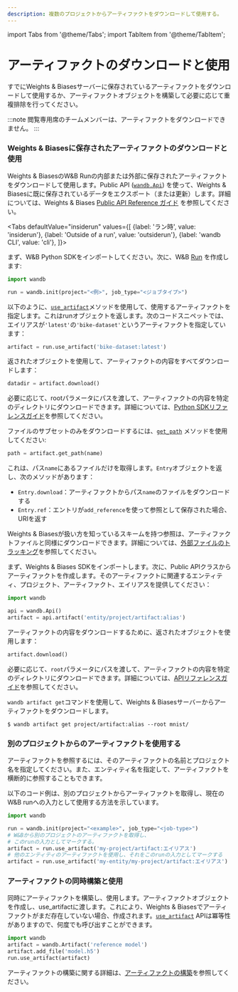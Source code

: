 ```yaml
---
description: 複数のプロジェクトからアーティファクトをダウンロードして使用する。
---
```

import Tabs from '@theme/Tabs';
import TabItem from '@theme/TabItem';


# アーティファクトのダウンロードと使用

<head>
  <title>アーティファクトのダウンロードと使用</title>
</head>
すでにWeights & Biasesサーバーに保存されているアーティファクトをダウンロードして使用するか、アーティファクトオブジェクトを構築して必要に応じて重複排除を行ってください。

:::note
閲覧専用席のチームメンバーは、アーティファクトをダウンロードできません。
:::
### Weights & Biasesに保存されたアーティファクトのダウンロードと使用

Weights & BiasesのW&B Runの内部または外部に保存されたアーティファクトをダウンロードして使用します。Public API ([`wandb.Api`](https://docs.wandb.ai/ref/python/public-api/api)) を使って、Weights & Biasesに既に保存されているデータをエクスポート（または更新）します。詳細については、Weights & Biases [Public API Reference ガイド](https://docs.wandb.ai/ref/python/public-api) を参照してください。


<Tabs
  defaultValue="insiderun"
  values={[
    {label: 'ラン時', value: 'insiderun'},
    {label: 'Outside of a run', value: 'outsiderun'},
    {label: 'wandb CLI', value: 'cli'},
  ]}>
  <TabItem value="insiderun">

まず、W&B Python SDKをインポートしてください。次に、W&B [Run](https://docs.wandb.ai/ref/python/run) を作成します:

```python
import wandb

run = wandb.init(project="<例>", job_type="<ジョブタイプ>")
```

以下のように、[`use_artifact`](https://docs.wandb.ai/ref/python/run#use_artifact)メソッドを使用して、使用するアーティファクトを指定します。これはrunオブジェクトを返します。次のコードスニペットでは、エイリアスが`'latest'`の`'bike-dataset'`というアーティファクトを指定しています：

```python
artifact = run.use_artifact('bike-dataset:latest')
```

返されたオブジェクトを使用して、アーティファクトの内容をすべてダウンロードします：

```python
datadir = artifact.download()
```

必要に応じて、rootパラメータにパスを渡して、アーティファクトの内容を特定のディレクトリにダウンロードできます。詳細については、[Python SDKリファレンスガイド](https://docs.wandb.ai/ref/python/artifact#download)を参照してください。

ファイルのサブセットのみをダウンロードするには、[`get_path`](https://docs.wandb.ai/ref/python/artifact#get\_path) メソッドを使用してください:


```python
path = artifact.get_path(name)
```

これは、パス`name`にあるファイルだけを取得します。`Entry`オブジェクトを返し、次のメソッドがあります：

* `Entry.download`：アーティファクトからパス`name`のファイルをダウンロードする
* `Entry.ref`：エントリが`add_reference`を使って参照として保存された場合、URIを返す

Weights & Biasesが扱い方を知っているスキームを持つ参照は、アーティファクトファイルと同様にダウンロードできます。詳細については、[外部ファイルのトラッキング](https://docs.wandb.ai/guides/artifacts/track-external-files)を参照してください。

  </TabItem>
  <TabItem value="outsiderun">
  
  まず、Weights & Biases SDKをインポートします。次に、Public APIクラスからアーティファクトを作成します。そのアーティファクトに関連するエンティティ、プロジェクト、アーティファクト、エイリアスを提供してください：

  ```python
  import wandb

  api = wandb.Api()
  artifact = api.artifact('entity/project/artifact:alias')
  ```

  アーティファクトの内容をダウンロードするために、返されたオブジェクトを使用します：

  ```python
  artifact.download()
  ```

  必要に応じて、`root`パラメータにパスを渡して、アーティファクトの内容を特定のディレクトリにダウンロードできます。詳細については、[APIリファレンスガイド](https://docs.wandb.ai/ref/python/public-api/artifact#download)を参照してください。

  </TabItem>
  <TabItem value="cli">

`wandb artifact get`コマンドを使用して、Weights & Biasesサーバーからアーティファクトをダウンロードします。

```
$ wandb artifact get project/artifact:alias --root mnist/
```

  </TabItem>
</Tabs>

### 別のプロジェクトからのアーティファクトを使用する

アーティファクトを参照するには、そのアーティファクトの名前とプロジェクト名を指定してください。また、エンティティ名を指定して、アーティファクトを横断的に参照することもできます。

以下のコード例は、別のプロジェクトからアーティファクトを取得し、現在のW&B runへの入力として使用する方法を示しています。


```python
import wandb

run = wandb.init(project="<example>", job_type="<job-type>")
# W&Bから別のプロジェクトのアーティファクトを取得し、
# このrunの入力としてマークする。
artifact = run.use_artifact('my-project/artifact:エイリアス')
# 他のエンティティのアーティファクトを使用し、それをこのrunの入力としてマークする
artifact = run.use_artifact('my-entity/my-project/artifact:エイリアス')
```

### アーティファクトの同時構築と使用
同時にアーティファクトを構築し、使用します。アーティファクトオブジェクトを作成し、use\_artifactに渡します。これにより、Weights & Biasesでアーティファクトがまだ存在していない場合、作成されます。[`use_artifact`](https://docs.wandb.ai/ref/python/run#use\_artifact) APIは冪等性がありますので、何度でも呼び出すことができます。

```python
import wandb
artifact = wandb.Artifact('reference model')
artifact.add_file('model.h5')
run.use_artifact(artifact)
```
アーティファクトの構築に関する詳細は、[アーティファクトの構築](https://docs.wandb.ai/guides/artifacts/construct-an-artifact)を参照してください。